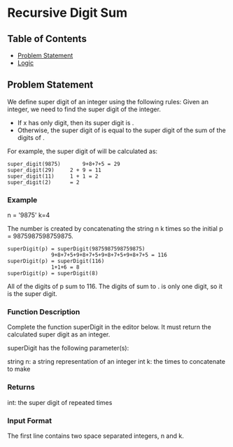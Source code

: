 # Recursive Digit Sum

## Table of Contents 
- [Problem Statement](#problem-statement)
- [Logic](#logic)

## Problem Statement
We define super digit of an integer  using the following rules:
Given an integer, we need to find the super digit of the integer.
- If  x has only  digit, then its super digit is .
- Otherwise, the super digit of  is equal to the super digit of the sum of the digits of .

For example, the super digit of  will be calculated as:

	super_digit(9875)   	9+8+7+5 = 29 
	super_digit(29) 	2 + 9 = 11
	super_digit(11)		1 + 1 = 2
	super_digit(2)		= 2  

### Example
n = '9875'
k=4

The number  is created by concatenating the string n k times so the initial 
p = 9875987598759875.

    superDigit(p) = superDigit(9875987598759875)
                  9+8+7+5+9+8+7+5+9+8+7+5+9+8+7+5 = 116
    superDigit(p) = superDigit(116)
                  1+1+6 = 8
    superDigit(p) = superDigit(8)

All of the digits of p sum to 116. The digits of  sum to .  is only one digit, so it is the super digit.

### Function Description

Complete the function superDigit in the editor below. It must return the calculated super digit as an integer.

superDigit has the following parameter(s):

string n: a string representation of an integer
int k: the times to concatenate  to make 

### Returns

int: the super digit of  repeated  times

### Input Format

The first line contains two space separated integers, n and k.